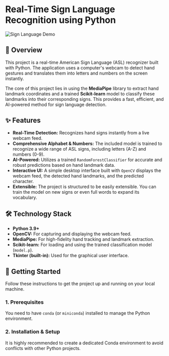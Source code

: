 # Real-Time Sign Language Recognition using Python

![Sign Language Demo](https://i.imgur.com/your-demo-image.gif) <!-- Optional: Replace with a GIF of your app working -->

## 📖 Overview

This project is a real-time American Sign Language (ASL) recognizer built with Python. The application uses a computer's webcam to detect hand gestures and translates them into letters and numbers on the screen instantly.

The core of this project lies in using the **MediaPipe** library to extract hand landmark coordinates and a trained **Scikit-learn** model to classify these landmarks into their corresponding signs. This provides a fast, efficient, and AI-powered method for sign language detection.

## ✨ Features

-   **Real-Time Detection:** Recognizes hand signs instantly from a live webcam feed.
-   **Comprehensive Alphabet & Numbers:** The included model is trained to recognize a wide range of ASL signs, including letters (A-Z) and numbers (0-9).
-   **AI-Powered:** Utilizes a trained `RandomForestClassifier` for accurate and robust predictions based on hand landmark data.
-   **Interactive UI:** A simple desktop interface built with `OpenCV` displays the webcam feed, the detected hand landmarks, and the predicted character.
-   **Extensible:** The project is structured to be easily extensible. You can train the model on new signs or even full words to expand its vocabulary.

## 🛠️ Technology Stack

-   **Python 3.9+**
-   **OpenCV:** For capturing and displaying the webcam feed.
-   **MediaPipe:** For high-fidelity hand tracking and landmark extraction.
-   **Scikit-learn:** For loading and using the trained classification model (`model.p`).
-   **Tkinter (built-in):** Used for the graphical user interface.

## 🚀 Getting Started

Follow these instructions to get the project up and running on your local machine.

### 1. Prerequisites

You need to have `conda` (or `miniconda`) installed to manage the Python environment.

### 2. Installation & Setup

It is highly recommended to create a dedicated Conda environment to avoid conflicts with other Python projects.


